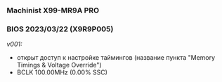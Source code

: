 ### Machinist X99-MR9A PRO
### BIOS 2023/03/22 (X9R9P005)

*v001:*
* открыт доступ к настройке таймингов (название пункта "Memory Timings & Voltage Override")
* BCLK 100.00MHz (0.00% SSC)
